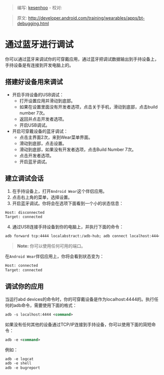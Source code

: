 > 编写: [kesenhoo](https://github.com/kesenhoo) - 校对:

> 原文: <http://developer.android.com/training/wearables/apps/bt-debugging.html>

# 通过蓝牙进行调试

你可以通过蓝牙来调试你的可穿戴应用，通过蓝牙把调试数据输出到手持设备上，手持设备是有连接到开发电脑上的。

## 搭建好设备用来调试

* 开启手持设备的USB调试：
    * 打开设置应用并滑动到底部。
    * 如果在设置里面没有开发者选项，点击关于手机，滑动到底部，点击build number 7次。
    * 返回并点击开发者选项。
    * 开启USB调试。
* 开启可穿戴设备的蓝牙调试：
    * 点击主界面2次，来到Wear菜单界面。
    * 滑动到底部，点击设置。
    * 滑动到底部，如果没有开发者选项，点击Build Number 7次。
    * 点击开发者选项。
    * 开启蓝牙调试。

## 建立调试会话

1. 在手持设备上，打开`Android Wear`这个伴侣应用。
2. 点击右上角的菜单，选择设置。
3. 开启蓝牙调试。你将会在选项下面看到一个小的状态信息：
```xml
Host: disconnected
Target: connected
```
4. 通过USB连接手持设备到你的电脑上，并执行下面的命令：
```xml
adb forward tcp:4444 localabstract:/adb-hub; adb connect localhost:4444
```
> **Note:** 你可以使用任何可用的端口。

在`Android Wear`伴侣应用上，你将会看到状态变为：
```xml
Host: connected
Target: connected
```

## 调试你的应用

当运行abd devices的命令时，你的可穿戴设备是作为localhost:4444的。执行任何的adb命令，需要使用下面的格式：
```xml
adb -s localhost:4444 <command>
```
如果没有任何其他的设备通过TCP/IP连接到手持设备，你可以使用下面的简短命令：
```xml
adb -e <command>
```
例如：
```xml
adb -e logcat
adb -e shell
adb -e bugreport
```
